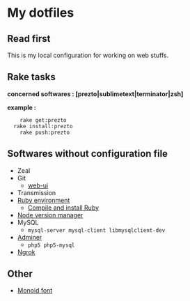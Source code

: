 # My dotfiles

## Read first

This is my local configuration for working on web stuffs.

## Rake tasks

__concerned softwares : [prezto|sublimetext|terminator|zsh]__

__example :__

```shell
	rake get:prezto
  rake install:prezto
	rake push:prezto
```

## Softwares without configuration file

* Zeal
* Git
  * [web-ui](https://github.com/alberthier/git-webui)
* Transmission
* [Ruby environment](https://github.com/sstephenson/rbenv)
  * [Compile and install Ruby](https://github.com/sstephenson/ruby-build)
* [Node version manager](https://github.com/creationix/nvm)
* MySQL
  * `mysql-server mysql-client libmysqlclient-dev`
* [Adminer](https://www.adminer.org/en/)
  * `php5 php5-mysql`
* [Ngrok](https://ngrok.com/)

## Other

* [Monoid font](https://github.com/larsenwork/monoid)